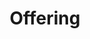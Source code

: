 ---
layout: offering
title: Offering
offering_title: "Dites bonjour au monde entier"
offering_headline: "Bien que nous visions l'excellence et le réalisme, il est important de ne pas perdre de vue que tous les vols sont effectués dans des simulateurs et que la priorité absolue est de s'amuser."
sections:
  - title: "Votre simulateur, à votre façon"
    description: "Chacun a sa propre façon de profiter de la simulation de vol. Certains préfèrent voler à partir de leurs aéroports préférés, tandis que d'autres préfèrent un tableau de bord réaliste. Quelles que soient vos préférences, nous avons ce qu'il vous faut. Nous voulons nous assurer que vous profitez de votre passion comme vous l'entendez."
    image: "simulator.webp"
    image_alt: "Flight Simulator Cockpit"
    layout: "left"
    features:
      - title: "Personnalisez votre expérience"
        description: "Nous vous permettons de personnaliser votre expérience à votre guise, qu'il s'agisse de simples changements de style ou du niveau de réalisme appliqué à votre carrière chez nous."
        icon: "adjustments"
      - title: "Volez avec votre compagnie aérienne préférée"
        description: "Le groupe Lufthansa représente les principales compagnies aériennes du monde et dispose de normes et d'infrastructures importantes. Volez pour la marque qui répond le mieux à vos objectifs."
        icon: "globe"
      - title: "Possibilités de formation"
        description: "Que vous soyez un pilote expérimenté ou débutant, nous avons la formation dont vous avez besoin pour parvenir au niveau de pilotage que vous souhaitez."
        icon: "academic-cap"
  - title: "Une communauté conviviale"
    description: "Nous sommes une communauté conviviale toujours prête à aider, à enseigner et à partager. Trouvez de nouveaux amis, volez avec des copilotes et déployez vos ailes."
    image: "community.webp"
    image_alt: "Pilots Community"
    layout: "right"
    features:
      - title: "Forums de discussion"
        description: "Nos forums sont un lieu où nos membres peuvent entrer en contact, échanger et se réunir dans un lieu centralisé."
        icon: "chat-alt-2"
      - title: "Serveur Discord"
        description: "Pour ceux qui préfèrent les communications en temps réel, nous disposons d'un serveur Discord privé qui vous permet de communiquer avec d'autres membres de la communauté."
        icon: "chat-alt"
  - title: "Aussi réaliste que possible"
    description: "Pour ceux qui souhaitent une expérience de simulation de vol vraiment réaliste, nous disposons d'un ensemble unique de fonctionnalités et de capacités qui rendront votre expérience de vol encore plus immersive."
    image: "realism.webp"
    image_alt: "Real Flight Operations"
    layout: "left"
    features:
      - title: "Des horaires actualisés"
        description: "Volez en utilisant les horaires des compagnies aériennes les plus récents et des informations sur les vols mises à jour quotidiennement."
        icon: "calendar"
      - title: "Régulateur de vol Jeppesen"
        description: "Chaque vol est régulé à l'aide des mêmes systèmes que ceux utilisés par les compagnies aériennes, fournis par Jeppesen."
        icon: "document"
      - title: "Gestion des portes d'embarquement en temps réel"
        description: "Les assignations de portes d'embarquement sont communiquées lors des briefings de vol, au début de votre descente, et sont mises à jour en temps réel."
        icon: "location-marker"
---